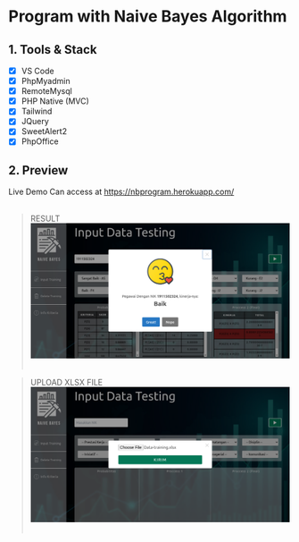 # Program with Naive Bayes Algorithm

## 1. Tools & Stack
- [x] VS Code
- [x] PhpMyadmin
- [x] RemoteMysql
- [x] PHP Native (MVC)
- [x] Tailwind
- [x] JQuery
- [x] SweetAlert2
- [x] PhpOffice

## 2. Preview
Live Demo Can access at <a href="https://nbprogram.herokuapp.com/">https://nbprogram.herokuapp.com/</a> <br><br>
> RESULT
> <img src="asset/preview/home.png" width="860px" /><br><br>

> UPLOAD XLSX FILE
> <img src="asset/preview/uploadxlsx.png" width="860px" /><br><br>